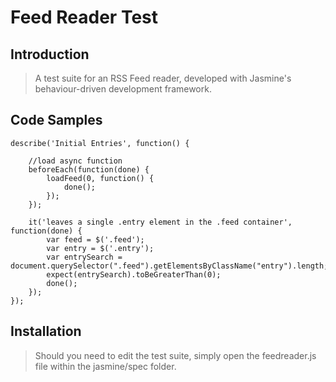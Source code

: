 # Feed Reader Test

## Introduction

> A test suite for an RSS Feed reader, developed with Jasmine's behaviour-driven development framework.


## Code Samples

    describe('Initial Entries', function() {

        //load async function
        beforeEach(function(done) {
            loadFeed(0, function() {
                done();
            });
        });

        it('leaves a single .entry element in the .feed container', function(done) {
            var feed = $('.feed');
            var entry = $('.entry');
            var entrySearch = document.querySelector(".feed").getElementsByClassName("entry").length;
            expect(entrySearch).toBeGreaterThan(0);
            done();
        });
    });

## Installation

> Should you need to edit the test suite, simply open the feedreader.js file within the jasmine/spec folder.
